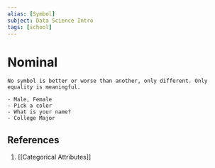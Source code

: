 ```yaml
---
alias: [Symbol]
subject: Data Science Intro
tags: [school]
---
```

# Nominal


```ad-note
No symbol is better or worse than another, only different. Only equality is meaningful.
```

```ad-example
- Male, Female
- Pick a color
- What is your name?
- College Major
```

## References
1. [[Categorical Attributes]]